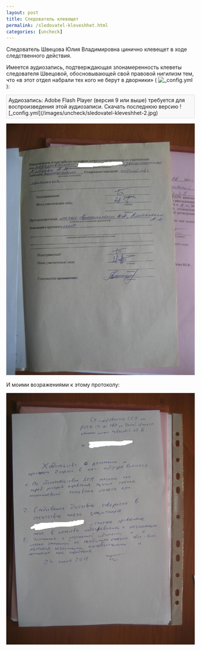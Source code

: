 ```yaml
---
layout: post
title: Следователь клевещет
permalink: /sledovatel-kleveshhet.html
categories: [uncheck]
---
```



Следователь Швецова Юлия Владимировна цинично клевещет в ходе следственного действия.


Имеется аудиозапись, подтверждающая злонамеренность клеветы следователя Швецовой, обосновывающей свой правовой нигилизм тем, что &#171;в этот отдел набрали тех кого не берут в дворники&#187; (
![_config.yml](/images/uncheck/sledovatel-kleveshhet-1.jpg)
):

<p class="audioplayer_container"><span style="display:block;padding:5px;border:1px solid #dddddd;background:#f8f8f8" id="audioplayer_1">Аудиозапись: Adobe Flash Player (версия 9 или выше) требуется для воспроизведения этой аудиозаписи. Скачать последнюю версию 
![_config.yml](/images/uncheck/sledovatel-kleveshhet-2.jpg)




![_config.yml](/images/uncheck/sledovatel-kleveshhet-3.jpg)



И моими возражениями к этому протоколу:



![_config.yml](/images/uncheck/sledovatel-kleveshhet-4.jpg)


